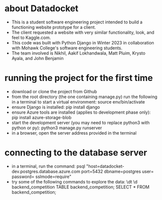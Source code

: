 # about Datadocket
- This is a student software engineering project intended to build a functioning website prototype for a client.
- The client requested a website with very similar functionality, look, and feel to Kaggle.com.
- This code was built with Python Django in Winter 2023 in collaboration with Mohawk College's software engineering students.
- The team involved is Nikhil,  Aakif Lokhandwala, Matt Pluim, Krysto Ayala, and John Benjamin

# running the project for the first time
- download or clone the project from Github
- from the root directory (the one containing manage.py) run the following in a terminal to start a virtual environment:
    source env/bin/activate
- ensure Django is installed:
    pip install django
- ensure Azure tools are installed (applies to development phase only):
    pip install azure-storage-blob
- start the development server (you may need to replace python3 with python or py):
    python3 manage.py runserver
- in a browser, open the server address provided in the terminal

# connecting to the database server
- in a terminal, run the command:
    psql "host=datadocket-dev.postgres.database.azure.com port=5432 dbname=postgres user=<obtain username from team> password=<obtain password from team> sslmode=require"
- try some of the following commands to explore the data:
    \dt
    \d backend_competition
    TABLE backend_competition;
    SELECT * FROM backend_competition;
